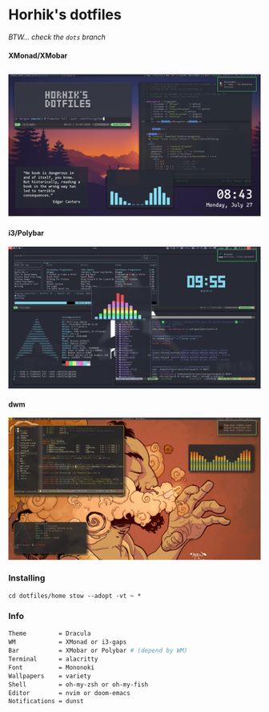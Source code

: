 # Horhik's dotfiles
*BTW... check the `dots` branch*
#### XMonad/XMobar 
![xmonad screenshot](https://raw.githubusercontent.com/Horhik/dotfiles/master/github/xmonad-xmobar.png)
---
#### i3/Polybar
![XMonad/XMobar  screenshot](https://raw.githubusercontent.com/Horhik/dotfiles/master/github/i3-polybar.png)

#### dwm
![Dwm  screenshot](https://raw.githubusercontent.com/Horhik/dotfiles/dots/github/screenshots/dwm.png)
### Installing

`
cd dotfiles/home
stow --adopt -vt ~ *
`

### Info
``` bash
Theme         = Dracula
WM            = XMonad or i3-gaps
Bar           = XMobar or Polybar # (depend by WM)
Terminal      = alacritty
Font          = Mononoki
Wallpapers    = variety
Shell         = oh-my-zsh or oh-my-fish
Editor        = nvim or doom-emacs
Notifications = dunst
```

